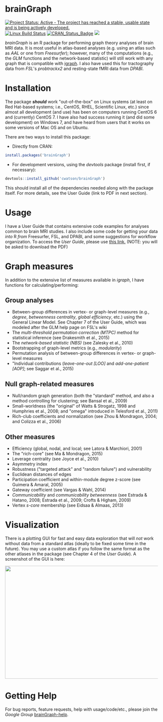 # brainGraph
[![Project Status: Active - The project has reached a stable, usable state and is being actively developed.](http://www.repostatus.org/badges/latest/active.svg)](http://www.repostatus.org/#active)
[![Linux Build Status](https://travis-ci.org/cwatson/brainGraph.svg)](https://travis-ci.org/cwatson/brainGraph)
[![CRAN_Status_Badge](http://www.r-pkg.org/badges/version/brainGraph)](http://cran.rstudio.com/web/packages/brainGraph/index.html)
[![](http://cranlogs.r-pkg.org/badges/grand-total/brainGraph)](http://cran.rstudio.com/web/packages/brainGraph/index.html)

*brainGraph* is an R package for performing graph theory analyses of brain MRI
data. It is most useful in atlas-based analyses (e.g. using an atlas such as *AAL*
or one from *Freesurfer*); however, many of the computations (e.g., the *GLM*
functions and the network-based statistic) will still work with any graph that
is compatible with [igraph](https://github.com/igraph/rigraph). I also have used
this for tractography data from *FSL*'s *probtrackx2* and resting-state fMRI data
from *DPABI*.

# Installation
The package ***should*** work "out-of-the-box" on Linux systems (at least on Red
Hat-based systems; i.e., CentOS, RHEL, Scientific Linux, etc.) since almost all
development (and use) has been on computers running CentOS 6 and (currently)
CentOS 7. I have also had success running it (and did some development) on
Windows 7, and have heard from users that it works on some versions of Mac OS
and on Ubuntu.

There are two ways to install this package:

* Directly from CRAN:
``` r
install.packages('brainGraph')
```

* For development versions, using the *devtools* package (install first, if
necessary):
``` r
devtools::install_github('cwatson/brainGraph')
```
This should install all of the dependencies needed along with the package
itself. For more details, see the User Guide (link to PDF in next section).

# Usage
I have a User Guide that contains extensive code examples for analyses common to
brain MRI studies. I also include some code for getting your data *into* R *from*
Freesurfer, FSL, and DPABI, and some suggestions for workflow organization. To
access the *User Guide*, please use
[this link.](https://dl.dropboxusercontent.com/s/wmupawb39bcdho3/brainGraph_UserGuide.pdf)
(NOTE: you will be asked to download the PDF)

# Graph measures
In addition to the extensive list of measures available in *igraph*, I have
functions for calculating/performing:

## Group analyses
* Between-group differences in vertex- or graph-level measures (e.g., *degree*,
    *betweenness centrality*, *global efficiency*, etc.) using the General
    Linear Model. See Chapter 7 of the User Guide, which was modeled after the
    GLM help page on FSL's wiki
* The *multi-threshold permutation correction (MTPC)* method for statistical
    inference (see Drakesmith et al., 2015)
* The *network-based statistic (NBS)* (see Zalesky et al., 2010)
* Bootstrapping of graph-level metrics (e.g., *modularity*)
* Permutation analysis of between-group differences in vertex- or graph-level measures
* "Individual contributions (*leave-one-out [LOO]* and *add-one-patient [AOP]*;
    see Saggar et al., 2015)

## Null graph-related measures
* Null/random graph generation (both the "standard" method, and also a method controlling for clustering; see Bansal et al., 2009)
* Small-worldness (the "original" of Watts & Strogatz, 1998 and Humphries et al., 2008; and "omega" introduced in Telesford et al., 2011)
* Rich-club coefficients and normalization (see Zhou & Mondragon, 2004; and
    Colizza et al., 2006)

## Other measures
* Efficiency (global, nodal, and local; see Latora & Marchiori, 2001)
* The "rich-core" (see Ma & Mondragon, 2015)
* Leverage centrality (see Joyce et al., 2010)
* Asymmetry index
* Robustness ("targeted attack" and "random failure") and vulnerability
* Euclidean distances of edges
* Participation coefficient and within-module degree z-score (see Guimera & Amaral, 2005)
* Gateway coefficient (see Vargas & Wahl, 2014)
* *Communicability* and *communicability betweenness* (see Estrada & Hatano, 2008; Estrada et al., 2009; Crofts & Higham, 2009)
* Vertex *s-core* membership (see Eidsaa & Almaas, 2013)

# Visualization
There is a plotting GUI for fast and easy data exploration that will *not* work
without data from a standard atlas (ideally to be fixed some time in the future).
You may use a custom atlas if you follow the same format as the other atlases in
the package (see Chapter 4 of the *User Guide*). A screenshot of the GUI is here:

<img src="https://www.dropbox.com/s/e0hdng7flrxsgd2/brainGraph_GUI.png?dl=1" width="843" height="372" />

# Getting Help
For bug reports, feature requests, help with usage/code/etc., please join the
*Google Group*
[brainGraph-help](https://groups.google.com/forum/?hl=en#!forum/brainGraph-help).
